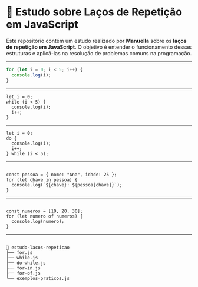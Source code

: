 # 📘 Estudo sobre Laços de Repetição em JavaScript

Este repositório contém um estudo realizado por **Manuella** sobre os **laços de repetição em JavaScript**. O objetivo é entender o funcionamento dessas estruturas e aplicá-las na resolução de problemas comuns na programação.

---


```javascript
for (let i = 0; i < 5; i++) {
  console.log(i);
}
````
---

```
let i = 0;
while (i < 5) {
  console.log(i);
  i++;
}
```
---

```
let i = 0;
do {
  console.log(i);
  i++;
} while (i < 5);
```
---

```

const pessoa = { nome: "Ana", idade: 25 };
for (let chave in pessoa) {
  console.log(`${chave}: ${pessoa[chave]}`);
}
```
---

```

const numeros = [10, 20, 30];
for (let numero of numeros) {
  console.log(numero);
}
```
---

```

📂 estudo-lacos-repeticao
├── for.js
├── while.js
├── do-while.js
├── for-in.js
├── for-of.js
└── exemplos-praticos.js
